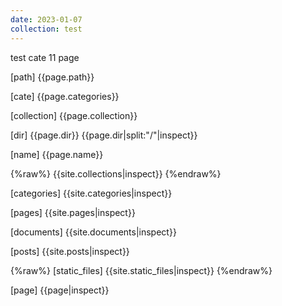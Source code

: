 ```yaml
---
date: 2023-01-07
collection: test
---
```

test cate 11 page


[path]
{{page.path}}

[cate]
{{page.categories}}

[collection]
{{page.collection}}

[dir]
{{page.dir}}
{{page.dir|split:"/"|inspect}}

[name]
{{page.name}}

{%raw%}
{{site.collections|inspect}}
{%endraw%}

[categories]
{{site.categories|inspect}}

[pages]
{{site.pages|inspect}}

[documents]
{{site.documents|inspect}}

[posts]
{{site.posts|inspect}}

{%raw%}
[static_files]
{{site.static_files|inspect}}
{%endraw%}

[page]
{{page|inspect}}
